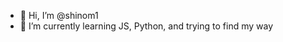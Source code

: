 - 👋 Hi, I’m @shinom1
- 🌱 I’m currently learning JS, Python, and trying to find my way

<!---
shinom1/shinom1 is a ✨ special ✨ repository because its `README.md` (this file) appears on your GitHub profile.
You can click the Preview link to take a look at your changes.
--->
